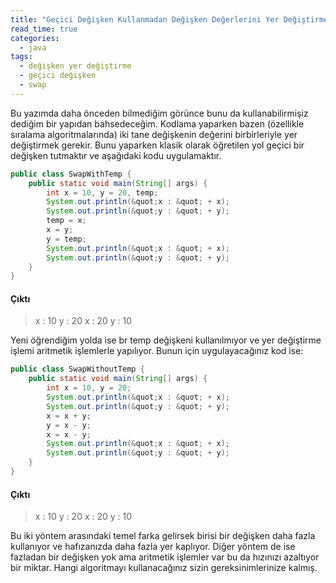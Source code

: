 ```yaml
---
title: "Geçici Değişken Kullanmadan Değişken Değerlerini Yer Değiştirme"
read_time: true
categories:
  - java
tags:
  - değişken yer değiştirme
  - geçici değişken
  - swap
---
```


Bu yazımda daha önceden bilmediğim görünce bunu da kullanabilirmişiz dediğim bir yapıdan bahsedeceğim.
Kodlama yaparken bazen (özellikle sıralama algoritmalarında) iki tane değişkenin değerini birbirleriyle yer değiştirmek gerekir. 
Bunu yaparken klasik olarak öğretilen yol geçici bir değişken tutmaktır ve aşağıdaki kodu uygulamaktır.

```java
public class SwapWithTemp {
	public static void main(String[] args) {
		int x = 10, y = 20, temp;
		System.out.println(&quot;x : &quot; + x);
		System.out.println(&quot;y : &quot; + y);
		temp = x;
		x = y;
		y = temp;
		System.out.println(&quot;x : &quot; + x);
		System.out.println(&quot;y : &quot; + y);
	}
}
```

#### Çıktı
> x : 10
> y : 20
> x : 20
> y : 10


Yeni öğrendiğim yolda ise br temp değişkeni kullanılmıyor ve yer değiştirme işlemi aritmetik işlemlerle yapılıyor. 
Bunun için uygulayacağınız kod ise:

```java
public class SwapWithoutTemp {
	public static void main(String[] args) {
		int x = 10, y = 20;
		System.out.println(&quot;x : &quot; + x);
		System.out.println(&quot;y : &quot; + y);
		x = x + y;
		y = x - y;
		x = x - y;
		System.out.println(&quot;x : &quot; + x);
		System.out.println(&quot;y : &quot; + y);
	}
}
```

#### Çıktı
> x : 10
> y : 20
> x : 20
> y : 10


Bu iki yöntem arasındaki temel farka gelirsek birisi bir değişken daha fazla kullanıyor ve hafızanızda daha fazla yer kaplıyor. 
Diğer yöntem de ise fazladan bir değişken yok ama aritmetik işlemler var bu da hızınızı azaltıyor bir miktar. 
Hangi algoritmayı kullanacağınız sizin gereksinimlerinize kalmış.
